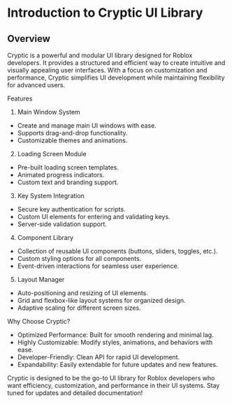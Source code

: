 # Introduction to Cryptic UI Library

## Overview

Cryptic is a powerful and modular UI library designed for Roblox developers. It provides a structured and efficient way to create intuitive and visually appealing user interfaces. With a focus on customization and performance, Cryptic simplifies UI development while maintaining flexibility for advanced users.

Features

1. Main Window System

- Create and manage main UI windows with ease.
- Supports drag-and-drop functionality.
- Customizable themes and animations.

2. Loading Screen Module

- Pre-built loading screen templates.
- Animated progress indicators.
- Custom text and branding support.

3. Key System Integration

- Secure key authentication for scripts.
- Custom UI elements for entering and validating keys.
- Server-side validation support.

4. Component Library

- Collection of reusable UI components (buttons, sliders, toggles, etc.).
- Custom styling options for all components.
- Event-driven interactions for seamless user experience.

5. Layout Manager

- Auto-positioning and resizing of UI elements.
- Grid and flexbox-like layout systems for organized design.
- Adaptive scaling for different screen sizes.

Why Choose Cryptic?

- Optimized Performance: Built for smooth rendering and minimal lag.
- Highly Customizable: Modify styles, animations, and behaviors with ease.
- Developer-Friendly: Clean API for rapid UI development.
- Expandability: Easily extendable for future updates and new features.

Cryptic is designed to be the go-to UI library for Roblox developers who want efficiency, customization, and performance in their UI systems. Stay tuned for updates and detailed documentation!

